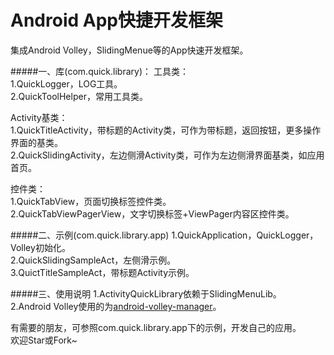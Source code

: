 Android App快捷开发框架
=====================

集成Android Volley，SlidingMenue等的App快速开发框架。  

#####一、库(com.quick.library)：
工具类：  
1.QuickLogger，LOG工具。  
2.QuickToolHelper，常用工具类。  

Activity基类：  
1.QuickTitleActivity，带标题的Activity类，可作为带标题，返回按钮，更多操作界面的基类。  
2.QuickSlidingActivity，左边侧滑Activity类，可作为左边侧滑界面基类，如应用首页。  

控件类：  
1.QuickTabView，页面切换标签控件类。  
2.QuickTabViewPagerView，文字切换标签+ViewPager内容区控件类。  

#####二、示例(com.quick.library.app)
1.QuickApplication，QuickLogger，Volley初始化。  
2.QuickSlidingSampleAct，左侧滑示例。  
3.QuictTitleSampleAct，带标题Activity示例。  


#####三、使用说明
1.ActivityQuickLibrary依赖于SlidingMenuLib。  
2.Android Volley使用的为[android-volley-manager](https://github.com/panxw/android-volley-manager)。  

有需要的朋友，可参照com.quick.library.app下的示例，开发自己的应用。  
欢迎Star或Fork~  

